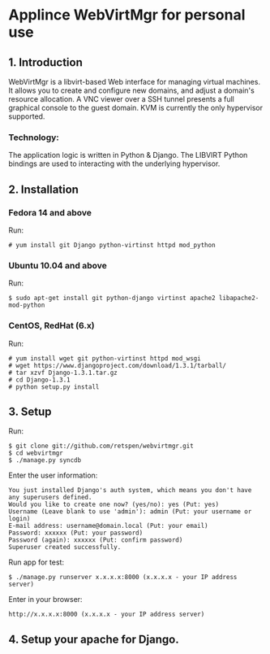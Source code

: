 # Applince WebVirtMgr for personal use

## 1. Introduction

WebVirtMgr is a libvirt-based Web interface for managing virtual machines. It allows you to create and configure new domains, and adjust a domain's resource allocation. A VNC viewer over a SSH tunnel presents a full graphical console to the guest domain. KVM is currently the only hypervisor supported.

### Technology:

The application logic is written in Python & Django. The LIBVIRT Python bindings are used to interacting with the underlying hypervisor.


## 2. Installation

### Fedora 14 and above

Run:

    # yum install git Django python-virtinst httpd mod_python

### Ubuntu 10.04 and above

Run:

    $ sudo apt-get install git python-django virtinst apache2 libapache2-mod-python

### CentOS, RedHat (6.x)

Run:

    # yum install wget git python-virtinst httpd mod_wsgi
    # wget https://www.djangoproject.com/download/1.3.1/tarball/
    # tar xzvf Django-1.3.1.tar.gz
    # cd Django-1.3.1
    # python setup.py install

## 3. Setup

Run: 

    $ git clone git://github.com/retspen/webvirtmgr.git
    $ cd webvirtmgr
    $ ./manage.py syncdb

Enter the user information:

    You just installed Django's auth system, which means you don't have any superusers defined.
    Would you like to create one now? (yes/no): yes (Put: yes)
    Username (Leave blank to use 'admin'): admin (Put: your username or login)
    E-mail address: username@domain.local (Put: your email)
    Password: xxxxxx (Put: your password)
    Password (again): xxxxxx (Put: confirm password)
    Superuser created successfully.

Run app for test:

    $ ./manage.py runserver x.x.x.x:8000 (x.x.x.x - your IP address server)
    
Enter in your browser:
    
    http://x.x.x.x:8000 (x.x.x.x - your IP address server)

## 4. Setup your apache for Django.